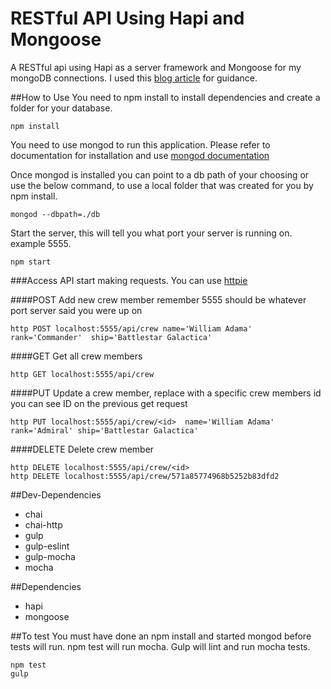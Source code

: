 # RESTful API Using Hapi and Mongoose
A RESTful api using Hapi as a server framework and Mongoose for my mongoDB connections. I used this [blog article](http://www.tothenew.com/blog/build-restful-api-using-node-and-hapi/) for guidance.

##How to Use
You need to npm install to install dependencies and create a folder for your database.
```
npm install

```
You need to use mongod to run this application. Please refer to documentation for installation and use [mongod documentation](https://docs.mongodb.org/manual/reference/program/mongod/)

Once mongod is installed you can point to a db path of your choosing or use the below command, to use a local folder that was created for you by npm install.

```
mongod --dbpath=./db

```
Start the server, this will tell you what port your server is running on. example 5555.
```
npm start

```

###Access API
start making requests. You can use [httpie](https://github.com/jkbrzt/httpie)

####POST
Add new crew member remember 5555 should be whatever port server said you were up on
```
http POST localhost:5555/api/crew name='William Adama' rank='Commander'  ship='Battlestar Galactica'
```
####GET
Get all crew members
```
http GET localhost:5555/api/crew

```
####PUT
Update a crew member, replace <id> with a specific crew members id you can see ID on the previous get request

```
http PUT localhost:5555/api/crew/<id>  name='William Adama' rank='Admiral' ship='Battlestar Galactica'
```
####DELETE
Delete crew member
```
http DELETE localhost:5555/api/crew/<id>
http DELETE localhost:5555/api/crew/571a85774968b5252b83dfd2

```

##Dev-Dependencies
* chai
* chai-http
* gulp
* gulp-eslint
* gulp-mocha
* mocha

##Dependencies
* hapi
* mongoose

##To test
You must have done an npm install and started mongod before tests will run. npm test will run mocha. Gulp will lint and run mocha tests.
```
npm test
gulp
```
